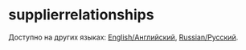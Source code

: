 # supplierrelationships

Доступно на других языках: [English/Английский](supplierrelationships.md), [Russian/Русский](supplierrelationships.ru.md). 

